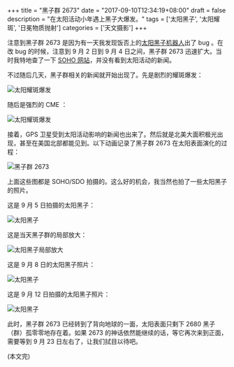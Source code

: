 +++
title = "黑子群 2673"
date = "2017-09-10T12:34:19+08:00"
draft = false
description = "在太阳活动小年遇上黑子大爆发。"
tags = ['太阳黑子', '太阳耀斑', '日冕物质抛射']
categories = ['天文摄影']
+++

注意到黑子群 2673 是因为有一天我发现饭否上的[太阳黑子机器人](https://fanfou.com/sunspots)出了 bug 。在改 bug 的时候，注意到 9 月 2 日到 9 月 4 日之间，黑子群 2673 迅速扩大。当时我特地查了一下 [SOHO 网站](https://sohowww.nascom.nasa.gov/home.html)，并没有看到太阳活动的新闻。

<!--more-->

不过随后几天，黑子群相关的新闻就开始出现了。先是剧烈的耀斑爆发：

![太阳耀斑爆发](/images/solar_flare_2673.gif)

随后是强烈的 CME ：

![太阳耀斑爆发](/images/cme_2673.gif)

接着，GPS 卫星受到太阳活动影响的新闻也出来了。然后就是北美大面积极光出现，甚至在美国北部都能见到。以下动画记录了黑子群 2673 在太阳表面演化的过程：

![黑子群 2673](/images/sunspots_2673_animation.gif)

上面这些图都是 SOHO/SDO 拍摄的。这么好的机会，我当然也拍了一些太阳黑子的照片。

这是 9 月 5 日拍摄的太阳黑子：

![太阳黑子](/images/sunspots_170905.jpg)

这是当天黑子群的局部放大：

![太阳黑子局部放大](/images/sunspots_zoom_170905.jpg)

这是 9 月 8 日的太阳黑子照片：

![太阳黑子](/images/sunspots_170908.jpg)

这是 9 月 12 日拍摄的太阳黑子照片：

![太阳黑子](/images/sunspots_170912.jpg)

此时，黑子群 2673 已经转到了背向地球的一面，太阳表面只剩下 2680 黑子（群）孤零零地存在着。如果 2673 的神话依然能继续的话，等它再次来到正面，需要等到 9 月 23 日左右了，让我们拭目以待吧。

(本文完)

